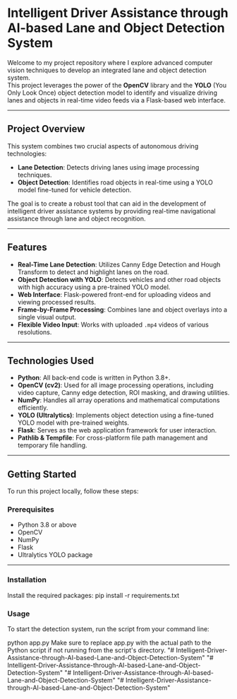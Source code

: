 # Intelligent Driver Assistance through AI-based Lane and Object Detection System
 

Welcome to my project repository where I explore advanced computer vision techniques to develop an integrated lane and object detection system.  
This project leverages the power of the **OpenCV** library and the **YOLO** (You Only Look Once) object detection model to identify and visualize driving lanes and objects in real-time video feeds via a Flask-based web interface.

---

## Project Overview
This system combines two crucial aspects of autonomous driving technologies:

- **Lane Detection**: Detects driving lanes using image processing techniques.
- **Object Detection**: Identifies road objects in real-time using a YOLO model fine-tuned for vehicle detection.

The goal is to create a robust tool that can aid in the development of intelligent driver assistance systems by providing real-time navigational assistance through lane and object recognition.

---

## Features
- **Real-Time Lane Detection**: Utilizes Canny Edge Detection and Hough Transform to detect and highlight lanes on the road.
- **Object Detection with YOLO**: Detects vehicles and other road objects with high accuracy using a pre-trained YOLO model.
- **Web Interface**: Flask-powered front-end for uploading videos and viewing processed results.
- **Frame-by-Frame Processing**: Combines lane and object overlays into a single visual output.
- **Flexible Video Input**: Works with uploaded `.mp4` videos of various resolutions.

---

## Technologies Used
- **Python**: All back-end code is written in Python 3.8+.
- **OpenCV (cv2)**: Used for all image processing operations, including video capture, Canny edge detection, ROI masking, and drawing utilities.
- **NumPy**: Handles all array operations and mathematical computations efficiently.
- **YOLO (Ultralytics)**: Implements object detection using a fine-tuned YOLO model with pre-trained weights.
- **Flask**: Serves as the web application framework for user interaction.
- **Pathlib & Tempfile**: For cross-platform file path management and temporary file handling.

---

## Getting Started
To run this project locally, follow these steps:

### Prerequisites
- Python 3.8 or above
- OpenCV
- NumPy
- Flask
- Ultralytics YOLO package

---

### Installation
Install the required packages:
pip install -r requirements.txt

### Usage
To start the detection system, run the script from your command line:

python app.py
Make sure to replace app.py with the actual path to the Python script if not running from the script's directory.
"# Intelligent-Driver-Assistance-through-AI-based-Lane-and-Object-Detection-System" 
"# Intelligent-Driver-Assistance-through-AI-based-Lane-and-Object-Detection-System" 
"# Intelligent-Driver-Assistance-through-AI-based-Lane-and-Object-Detection-System" 
"# Intelligent-Driver-Assistance-through-AI-based-Lane-and-Object-Detection-System" 

